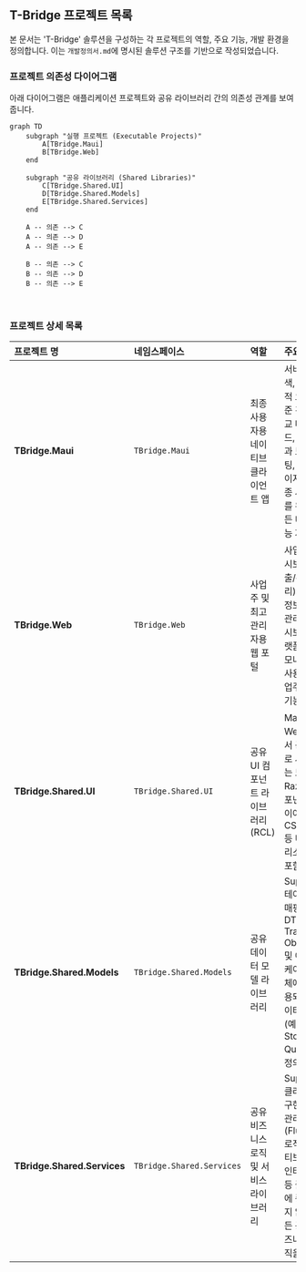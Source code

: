 ## T-Bridge 프로젝트 목록

본 문서는 'T-Bridge' 솔루션을 구성하는 각 프로젝트의 역할, 주요 기능, 개발 환경을 정의합니다. 이는 `개발정의서.md`에 명시된 솔루션 구조를 기반으로 작성되었습니다.

### 프로젝트 의존성 다이어그램

아래 다이어그램은 애플리케이션 프로젝트와 공유 라이브러리 간의 의존성 관계를 보여줍니다.

```mermaid
graph TD
    subgraph "실행 프로젝트 (Executable Projects)"
        A[TBridge.Maui] 
        B[TBridge.Web]
    end

    subgraph "공유 라이브러리 (Shared Libraries)"
        C[TBridge.Shared.UI]
        D[TBridge.Shared.Models]
        E[TBridge.Shared.Services]
    end

    A -- 의존 --> C
    A -- 의존 --> D
    A -- 의존 --> E

    B -- 의존 --> C
    B -- 의존 --> D
    B -- 의존 --> E
```

<br>

### 프로젝트 상세 목록

| 프로젝트 명 | 네임스페이스 | 역할 | 주요 기능 | 개발 환경 |
| :--- | :--- | :--- | :--- | :--- |
| **TBridge.Maui** | `TBridge.Maui` | 최종 사용자용 네이티브 클라이언트 앱 | 서비스 검색, 익명 견적 요청, 표준 견적 비교 대시보드, 판매점과 보안 채팅, 마이페이지 등 최종 사용자를 위한 모든 UI 및 기능 제공 | .NET 8 MAUI Blazor Hybrid |
| **TBridge.Web** | `TBridge.Web` | 사업주 및 최고 관리자용 웹 포털 | 사업주 대시보드(매출/주문 관리), 상점 정보 관리, 관리자 대시보드(플랫폼 현황 모니터링), 사용자/사업주 관리 기능 제공 | .NET 8 Blazor Web App (Server) |
| **TBridge.Shared.UI** | `TBridge.Shared.UI` | 공유 UI 컴포넌트 라이브러리 (RCL) | Maui 앱과 Web 앱에서 공통으로 사용되는 모든 Razor 컴포넌트, 레이아웃, CSS/JS 등 UI 관련 리소스를 포함. | .NET 8 Razor Class Library |
| **TBridge.Shared.Models**| `TBridge.Shared.Models` | 공유 데이터 모델 라이브러리 | Supabase 테이블과 매핑되는 DTO(Data Transfer Objects) 및 애플리케이션 전체에서 사용되는 데이터 모델(예: User, Store, Quote)을 정의. | .NET 8 Standard Class Library |
| **TBridge.Shared.Services**|`TBridge.Shared.Services`| 공유 비즈니스 로직 및 서비스 라이브러리 | Supabase 클라이언트 구현, 상태 관리(Fluxor) 로직, 네이티브 기능 인터페이스 등 플랫폼에 종속되지 않는 모든 공유 비즈니스 로직을 포함. | .NET 8 Standard Class Library |